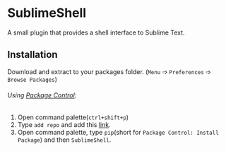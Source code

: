 # SublimeShell
A small plugin that provides a shell interface to Sublime Text.

## Installation
Download and extract to your packages folder. (`Menu` &#10153; `Preferences` &#10153; `Browse Packages`)

###### Using [Package Control](https://packagecontrol.io/):
  1. Open command palette(`ctrl+shift+p`)
  2. Type `add repo` and add this [link](https://github.com/krikx/SublimeShell/).
  3. Open command palette, type `pip`(short for `Package Control: Install Package`) and then `SublimeShell`.
